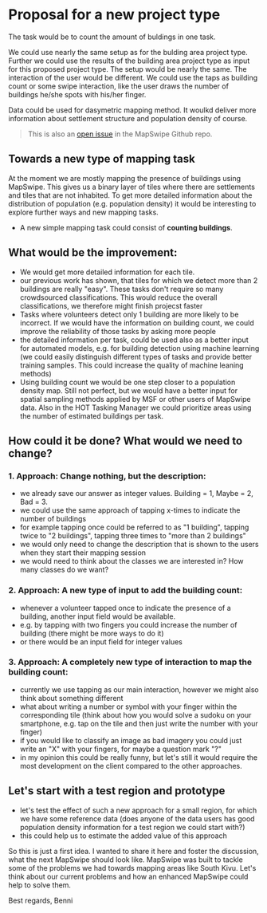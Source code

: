 # Proposal for a new project type

The task would be to count the amount of buldings in one task.

We could use nearly the same setup as for the bulding area project type. 
Further we could use the results of the building area project type as input for this proposed project type.
The setup would be nearly the same. The interaction of the user would be different. We could use the taps as building count or some swipe interaction, like the user draws the number of buildings he/she spots with his/her finger.

Data could be used for dasymetric mapping method. It woulkd deliver more information about settlement structure and population density of course.


> This is also an [open issue](https://github.com/mapswipe/mapswipe/issues/18) in the MapSwipe Github repo.


## Towards a new type of mapping task

At the moment we are mostly mapping the presence of buildings using MapSwipe. This gives us a binary layer of tiles where there are settlements and tiles that are not inhabited. To get more detailed information about the distribution of population (e.g. population density) it would be interesting to explore further ways and new mapping tasks.

* A new simple mapping task could consist of **counting buildings**.


## What would be the improvement:

* We would get more detailed information for each tile.
* our previous work has shown, that tiles for which we detect more than 2 buildings are really "easy". These tasks don't require so many crowdsourced classifications. This would reduce the overall classifications, we therefore might finish projecst faster
* Tasks where volunteers detect only 1 building are more likely to be incorrect. If we would have the information on building count, we could improve the reliability of those tasks by asking more people
* the detailed information per task, could be used also as a better input for automated models, e.g. for building detection using machine learning (we could easily distinguish different types of tasks and provide better training samples. This could increase the quality of machine leaning methods)
* Using building count we would be one step closer to a population density map. Still not perfect, but we would have a better  input for spatial sampling methods applied by MSF or other users of MapSwipe data. Also in the HOT Tasking Manager we could prioritize areas using the number of estimated buildings per task.


## How could it be done? What would we need to change?

### 1. Approach: Change nothing, but the description:

* we already save our answer as integer values. Building = 1, Maybe = 2, Bad = 3.
* we could use the same approach of tapping x-times to indicate the number of buildings
* for example tapping once could be referred to as "1 building", tapping twice to "2 buildings", tapping three times to "more than 2 buildings"
* we would only need to change the description that is shown to the users when they start their mapping session
* we would need to think about the classes we are interested in? How many classes do we want?


### 2. Approach: A new type of input to add the building count:

* whenever a volunteer tapped once to indicate the presence of a building, another input field would be available.
* e.g. by tapping with two fingers you could increase the number of building (there might be more ways to do it)
* or there would be an input field for integer values

### 3. Approach: A completely new type of interaction to map the building count:

* currently we use tapping as our main interaction, however we might also think about something different
* what about writing a number or symbol with your finger within the corresponding tile (think about how you would solve a sudoku on your smartphone, e.g. tap on the tile and then just write the number with your finger)
* if you would like to classify an image as bad imagery you could just write an "X" with your fingers, for maybe a question mark "?"
* in my opinion this could be really funny, but let's still it would require the most development on the client compared to the other approaches.


## Let's start with a test region and prototype

* let's test the effect of such a new approach for a small region, for which we have some reference data (does anyone of the data users has good population density information for a test region we could start with?)
* this could help us to estimate the added value of this approach

So this is just a first idea. I wanted to share it here and foster the discussion, what the next MapSwipe should look like. MapSwipe was built to tackle some of the problems we had towards mapping areas like South Kivu. Let's think about our current problems and how an enhanced MapSwipe could help to solve them.

Best regards,
Benni

